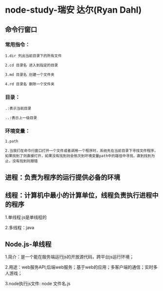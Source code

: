 # node-study-瑞安 达尔(Ryan Dahl)
## 命令行窗口
### 常用指令：
    1.dir 列出当前目录下的所有文件

    2.cd 目录名 进入到指定的目录

    3.md 目录名 创建一个文件夹

    4.rd 目录名 删除一个文件夹

### 目录：
    .:表示当前目录

    ..:表示上一级目录
### 环境变量：
    1.path

    2.当我们在命令行窗口打开一个文件或者调用一个程序时，系统先在当前目录下寻找文件程序，如果找到了则直接打开，如果没有找到则会依次到环境变量path中的路径中寻找，直到找到为止，没有找到则报错
## 进程：负责为程序的运行提供必备的环境
## 线程：计算机中最小的计算单位，线程负责执行进程中的程序
   1.单线程:js是单线程的

   2.多线程：java
## Node.js-单线程
   1.简介：是一个能在服务端运行js的开放源代码，跨平台js运行环境；

   2.用途：web服务API;后端web服务；基于web的应用；多客户端的通信；实时多人游戏；
   
   3.node执行js文件: node 文件名.js